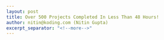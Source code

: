```yaml
---
layout: post
title: Over 500 Projects Completed In Less Than 48 Hours!
author: nitin@koding.com (Nitin Gupta)
excerpt_separator: "<!--more-->"
---
```


